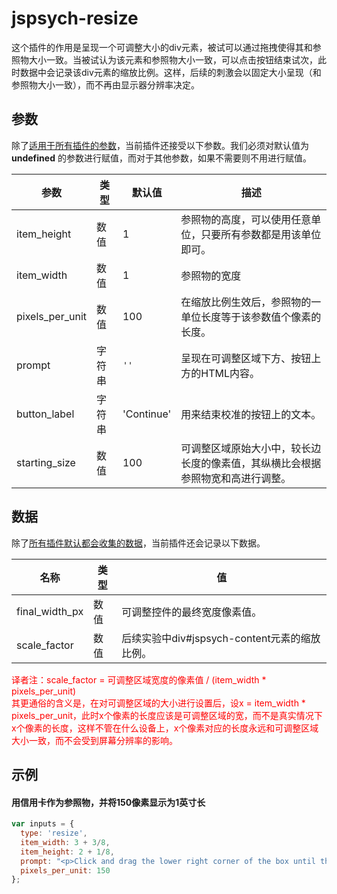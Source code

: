 # jspsych-resize

这个插件的作用是呈现一个可调整大小的div元素，被试可以通过拖拽使得其和参照物大小一致。当被试认为该元素和参照物大小一致，可以点击按钮结束试次，此时数据中会记录该div元素的缩放比例。这样，后续的刺激会以固定大小呈现（和参照物大小一致），而不再由显示器分辨率决定。

## 参数

除了[适用于所有插件的参数](/overview/plugins.html#parameters-available-in-all-plugins)，当前插件还接受以下参数。我们必须对默认值为 **undefined** 的参数进行赋值，而对于其他参数，如果不需要则不用进行赋值。

参数 | 类型 | 默认值 | 描述 
----------|------|---------------|------------
item_height | 数值 | 1 | 参照物的高度，可以使用任意单位，只要所有参数都是用该单位即可。 
item_width | 数值 | 1 | 参照物的宽度 
pixels_per_unit | 数值 | 100 | 在缩放比例生效后，参照物的一单位长度等于该参数值个像素的长度。 
prompt | 字符串 | `''` | 呈现在可调整区域下方、按钮上方的HTML内容。 
button_label | 字符串 | 'Continue' | 用来结束校准的按钮上的文本。 
starting_size | 数值 | 100 | 可调整区域原始大小中，较长边长度的像素值，其纵横比会根据参照物宽和高进行调整。 

## 数据

除了[所有插件默认都会收集的数据](/overview/plugins.html#data-collected-by-all-plugins)，当前插件还会记录以下数据。

名称 | 类型 | 值 
-----|------|------
final_width_px | 数值 | 可调整控件的最终宽度像素值。 
scale_factor | 数值 | 后续实验中div#jspsych-content元素的缩放比例。 

<span style='color: red;'>译者注：scale_factor = 可调整区域宽度的像素值 / (item_width * pixels_per_unit)</span><br/><span style='color: red;'>其更通俗的含义是，在对可调整区域的大小进行设置后，设x = item_width * pixels_per_unit，此时x个像素的长度应该是可调整区域的宽，而不是真实情况下x个像素的长度，这样不管在什么设备上，x个像素对应的长度永远和可调整区域大小一致，而不会受到屏幕分辨率的影响。</span>

## 示例

#### 用信用卡作为参照物，并将150像素显示为1英寸长

```javascript
var inputs = {
  type: 'resize',
  item_width: 3 + 3/8,
  item_height: 2 + 1/8,
  prompt: "<p>Click and drag the lower right corner of the box until the box is the same size as a credit card held up to the screen.</p>",
  pixels_per_unit: 150
};
```
